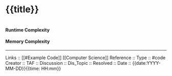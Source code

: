 # {{title}}

```

```

#### Runtime Complexity

#### Memory Complexity

---
Links :: [[#Example Code]] [[Computer Science]]
Reference ::
Type :: #code
Creator ::
TAF ::
Discussion ::
Dis_Topic :: 
Resolved ::
Date :: {{date:YYYY-MM-DD}}{{time: HH:mm}}
